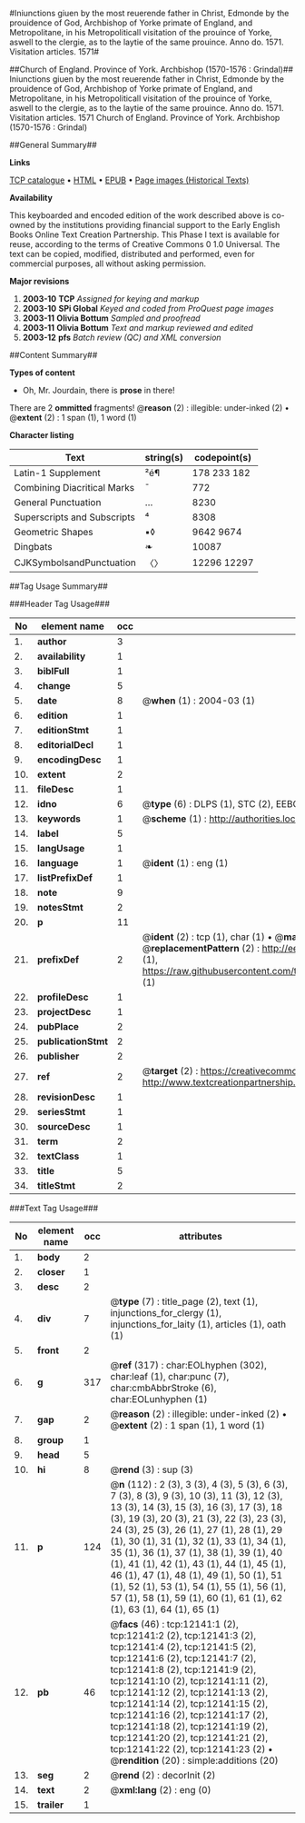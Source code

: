 #Iniunctions giuen by the most reuerende father in Christ, Edmonde by the prouidence of God, Archbishop of Yorke primate of England, and Metropolitane, in his Metropoliticall visitation of the prouince of Yorke, aswell to the clergie, as to the laytie of the same prouince. Anno do. 1571. Visitation articles. 1571#

##Church of England. Province of York. Archbishop (1570-1576 : Grindal)##
Iniunctions giuen by the most reuerende father in Christ, Edmonde by the prouidence of God, Archbishop of Yorke primate of England, and Metropolitane, in his Metropoliticall visitation of the prouince of Yorke, aswell to the clergie, as to the laytie of the same prouince. Anno do. 1571.
Visitation articles. 1571
Church of England. Province of York. Archbishop (1570-1576 : Grindal)

##General Summary##

**Links**

[TCP catalogue](http://www.ota.ox.ac.uk/tcp/)  • 
[HTML](http://tei.it.ox.ac.uk/tcp/Texts-HTML/free/A00/A00267.html)  • 
[EPUB](http://tei.it.ox.ac.uk/tcp/Texts-EPUB/free/A00/A00267.epub) • 
[Page images (Historical Texts)](https://data.historicaltexts.jisc.ac.uk/view?pubId=eebo-99847124e&pageId=eebo-99847124e-12141-1)

**Availability**

This keyboarded and encoded edition of the
	       work described above is co-owned by the institutions
	       providing financial support to the Early English Books
	       Online Text Creation Partnership. This Phase I text is
	       available for reuse, according to the terms of Creative
	       Commons 0 1.0 Universal. The text can be copied,
	       modified, distributed and performed, even for
	       commercial purposes, all without asking permission.

**Major revisions**

1. __2003-10__ __TCP__ *Assigned for keying and markup*
1. __2003-10__ __SPi Global__ *Keyed and coded from ProQuest page images*
1. __2003-11__ __Olivia Bottum__ *Sampled and proofread*
1. __2003-11__ __Olivia Bottum__ *Text and markup reviewed and edited*
1. __2003-12__ __pfs__ *Batch review (QC) and XML conversion*

##Content Summary##

**Types of content**

  * Oh, Mr. Jourdain, there is **prose** in there!

There are 2 **ommitted** fragments! 
 @__reason__ (2) : illegible: under-inked (2)  •  @__extent__ (2) : 1 span (1), 1 word (1)

**Character listing**


|Text|string(s)|codepoint(s)|
|---|---|---|
|Latin-1 Supplement|²é¶|178 233 182|
|Combining             Diacritical Marks|̄|772|
|General Punctuation|…|8230|
|Superscripts             and Subscripts|⁴|8308|
|Geometric Shapes|▪◊|9642 9674|
|Dingbats|❧|10087|
|CJKSymbolsandPunctuation|〈〉|12296 12297|

##Tag Usage Summary##

###Header Tag Usage###

|No|element name|occ|attributes|
|---|---|---|---|
|1.|__author__|3||
|2.|__availability__|1||
|3.|__biblFull__|1||
|4.|__change__|5||
|5.|__date__|8| @__when__ (1) : 2004-03 (1)|
|6.|__edition__|1||
|7.|__editionStmt__|1||
|8.|__editorialDecl__|1||
|9.|__encodingDesc__|1||
|10.|__extent__|2||
|11.|__fileDesc__|1||
|12.|__idno__|6| @__type__ (6) : DLPS (1), STC (2), EEBO-CITATION (1), PROQUEST (1), VID (1)|
|13.|__keywords__|1| @__scheme__ (1) : http://authorities.loc.gov/ (1)|
|14.|__label__|5||
|15.|__langUsage__|1||
|16.|__language__|1| @__ident__ (1) : eng (1)|
|17.|__listPrefixDef__|1||
|18.|__note__|9||
|19.|__notesStmt__|2||
|20.|__p__|11||
|21.|__prefixDef__|2| @__ident__ (2) : tcp (1), char (1)  •  @__matchPattern__ (2) : ([0-9\-]+):([0-9IVX]+) (1), (.+) (1)  •  @__replacementPattern__ (2) : http://eebo.chadwyck.com/downloadtiff?vid=$1&page=$2 (1), https://raw.githubusercontent.com/textcreationpartnership/Texts/master/tcpchars.xml#$1 (1)|
|22.|__profileDesc__|1||
|23.|__projectDesc__|1||
|24.|__pubPlace__|2||
|25.|__publicationStmt__|2||
|26.|__publisher__|2||
|27.|__ref__|2| @__target__ (2) : https://creativecommons.org/publicdomain/zero/1.0/ (1), http://www.textcreationpartnership.org/docs/. (1)|
|28.|__revisionDesc__|1||
|29.|__seriesStmt__|1||
|30.|__sourceDesc__|1||
|31.|__term__|2||
|32.|__textClass__|1||
|33.|__title__|5||
|34.|__titleStmt__|2||


###Text Tag Usage###

|No|element name|occ|attributes|
|---|---|---|---|
|1.|__body__|2||
|2.|__closer__|1||
|3.|__desc__|2||
|4.|__div__|7| @__type__ (7) : title_page (2), text (1), injunctions_for_clergy (1), injunctions_for_laity (1), articles (1), oath (1)|
|5.|__front__|2||
|6.|__g__|317| @__ref__ (317) : char:EOLhyphen (302), char:leaf (1), char:punc (7), char:cmbAbbrStroke (6), char:EOLunhyphen (1)|
|7.|__gap__|2| @__reason__ (2) : illegible: under-inked (2)  •  @__extent__ (2) : 1 span (1), 1 word (1)|
|8.|__group__|1||
|9.|__head__|5||
|10.|__hi__|8| @__rend__ (3) : sup (3)|
|11.|__p__|124| @__n__ (112) : 2 (3), 3 (3), 4 (3), 5 (3), 6 (3), 7 (3), 8 (3), 9 (3), 10 (3), 11 (3), 12 (3), 13 (3), 14 (3), 15 (3), 16 (3), 17 (3), 18 (3), 19 (3), 20 (3), 21 (3), 22 (3), 23 (3), 24 (3), 25 (3), 26 (1), 27 (1), 28 (1), 29 (1), 30 (1), 31 (1), 32 (1), 33 (1), 34 (1), 35 (1), 36 (1), 37 (1), 38 (1), 39 (1), 40 (1), 41 (1), 42 (1), 43 (1), 44 (1), 45 (1), 46 (1), 47 (1), 48 (1), 49 (1), 50 (1), 51 (1), 52 (1), 53 (1), 54 (1), 55 (1), 56 (1), 57 (1), 58 (1), 59 (1), 60 (1), 61 (1), 62 (1), 63 (1), 64 (1), 65 (1)|
|12.|__pb__|46| @__facs__ (46) : tcp:12141:1 (2), tcp:12141:2 (2), tcp:12141:3 (2), tcp:12141:4 (2), tcp:12141:5 (2), tcp:12141:6 (2), tcp:12141:7 (2), tcp:12141:8 (2), tcp:12141:9 (2), tcp:12141:10 (2), tcp:12141:11 (2), tcp:12141:12 (2), tcp:12141:13 (2), tcp:12141:14 (2), tcp:12141:15 (2), tcp:12141:16 (2), tcp:12141:17 (2), tcp:12141:18 (2), tcp:12141:19 (2), tcp:12141:20 (2), tcp:12141:21 (2), tcp:12141:22 (2), tcp:12141:23 (2)  •  @__rendition__ (20) : simple:additions (20)|
|13.|__seg__|2| @__rend__ (2) : decorInit (2)|
|14.|__text__|2| @__xml:lang__ (2) : eng (0)|
|15.|__trailer__|1||
